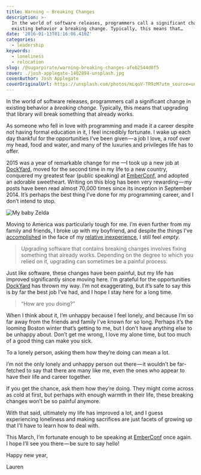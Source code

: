 ```yaml
---
title: Warning — Breaking Changes
description: >-
  In the world of software releases, programmers call a significant change in
  existing behavior a breaking change. Typically, this means that…
date: '2016-01-13T01:16:06.410Z'
categories:
  - leadership
keywords:
  - loneliness
  - relocation
slug: /@sugarpirate/warning-breaking-changes-afeb2544d0f5
cover: ./josh-applegate-1402894-unsplash.jpg
coverAuthor: Josh Applegate
coverOriginalUrl: https://unsplash.com/photos/mLqoV-TR9zM?utm_source=unsplash&utm_medium=referral&utm_content=creditCopyText
---
```


In the world of software releases, programmers call a significant change in existing behavior a _breaking change_. Typically, this means that upgrading that library will break something that already works.

As someone who fell in love with programming and made it a career despite not having formal education in it, I feel incredibly fortunate. I wake up each day thankful for the opportunities I’ve been given — a job I love, a roof over my head, food and water, and many of the luxuries and privileges life has to offer.

2015 was a year of remarkable change for me —I took up a new job at [DockYard](https://dockyard.com/), moved for the second time in my life to a new country, conquered my greatest fear (public speaking) at [EmberConf](http://2015.emberconf.com/speakers.html), and adopted an adorable sweetheart. Writing on this blog has been very rewarding — my posts have been read almost 70,000 times since its inception in September 2014. It’s perhaps the best thing I’ve done for my programming career, and I don’t intend to stop.

![My baby Zelda](https://cdn-images-1.medium.com/max/1600/1*TrzX0rM0lDavSWU0WF-NWw.jpeg)

Moving to America was particularly tough for me. I’m even further from my family and friends, I broke up with my boyfriend, and despite the things I’ve [accomplished](http://npm-stat.com/charts.html?package=&author=sugarpirate&from=&to=) in the face of my [relative inexperience](https://medium.com/@sugarpirate/my-2014-in-review-or-how-i-beat-impostor-syndrome-98e811d0ada2#.5nirgkdoa), I still feel _empty_.

> Upgrading software that contains breaking changes involves fixing something that already works. Depending on the degree to which you relied on it, upgrading can sometimes be a painful process.

Just like software, these changes have been painful, but my life has improved significantly since moving here. I’m grateful for the opportunities [DockYard](https://dockyard.com/) has thrown my way. I’m not exaggerating, but it’s safe to say this is by far the best job I’ve had, and I hope I stay here for a long time.

> “How are you doing?”

When I think about it, I’m unhappy because I feel lonely, and because I’m so far away from the friends and family I’ve known for so long. Perhaps it’s the looming Boston winter that’s getting to me, but I don’t have anything else to be unhappy about. Don’t get me wrong, I love my alone time, but too much of a good thing can make you sick.

To a lonely person, asking them how they’re doing can mean a lot.

I’m not the only lonely and unhappy person out there — it wouldn’t be far-fetched to say that there are many like me, even the ones who appear to have their life and career together.

If you get the chance, ask them how they’re doing. They might come across as cold at first, but perhaps with enough warmth in their life, these breaking changes won’t be so painful anymore.

With that said, ultimately my life has improved a lot, and I guess experiencing loneliness and making sacrifices are just facets of growing up that I’ll have to learn how to deal with.

This March, I’m fortunate enough to be speaking at [EmberConf](http://emberconf.com/speakers.html#lauren-tan) once again. I hope I’ll see you there — be sure to say hello!

Happy new year,

Lauren